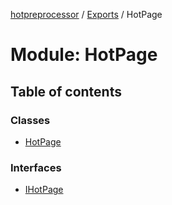 [hotpreprocessor](../README.md) / [Exports](../modules.md) / HotPage

# Module: HotPage

## Table of contents

### Classes

- [HotPage](../classes/hotpage.hotpage-1.md)

### Interfaces

- [IHotPage](../interfaces/hotpage.ihotpage.md)

